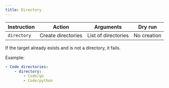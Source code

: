 ```yaml
---
title: Directory
---
```


| Instruction | Action             | Arguments           | Dry run     |
| ----------- | ------------------ | ------------------- | ----------- |
| `directory` | Create directories | List of directories | No creation |

If the target already exists and is not a directory, it fails.

Example:

```yaml
- Code directories:
    - directory:
        - Code/go
        - Code/python
```
